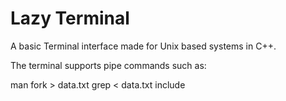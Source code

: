 # Lazy Terminal

A basic Terminal interface made for Unix based systems in C++.

The terminal supports pipe commands such as:

man fork > data.txt
grep < data.txt include
